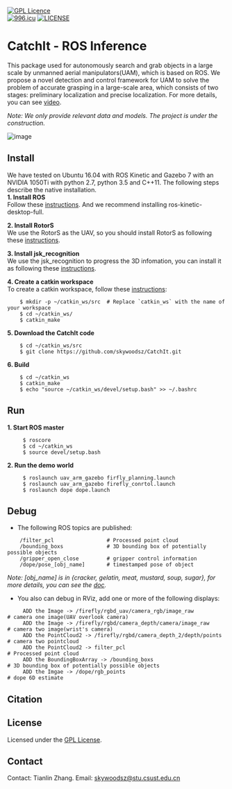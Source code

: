 [![GPL Licence](https://badges.frapsoft.com/os/gpl/gpl.svg?v=103)](https://opensource.org/licenses/GPL-3.0/)  
[![996.icu](https://img.shields.io/badge/link-996.icu-red.svg)](https://996.icu)
[![LICENSE](https://img.shields.io/badge/license-Anti%20996-blue.svg)](https://github.com/996icu/996.ICU/blob/master/LICENSE)
# CatchIt - ROS Inference
This package used for autonomously search and grab objects in a large scale by unmanned aerial manipulators(UAM), which is based on ROS. We propose a novel detection and control framework for UAM to solve the problem of accurate grasping in a large-scale area, which consists of two stages: preliminary localization and precise localization. For more details, you can see [video](https://youtu.be/ycYlgfIKv6s).

*Note: We only provide relevant data and models. The project is under the construction.*

![image](https://github.com/skywoodsz/CatchIt/blob/master/grasp_sucussuful.png)

## Install
We have tested on Ubuntu 16.04 with ROS Kinetic and Gazebo 7 with an NVIDIA 1050Ti with python 2.7, python 3.5 and C++11. The following steps describe the native installation.   
   **1. Install ROS**   
    Follow these [instructions](http://wiki.ros.org/kinetic/Installation/Ubuntu). And we recommend installing ros-kinetic-desktop-full. 
    
   **2. Install RotorS**  
    We use the RotorS as the UAV, so you should install RotorS as following these [instructions](https://github.com/ethz-asl/rotors_simulator).  
    
   **3. Install jsk_recognition**  
    We use the jsk_recognition to progress the 3D infomation, you can install it as following these [instructions](https://github.com/jsk-ros-pkg/jsk_recognition).  
    
   **4. Create a catkin workspace**  
    To create a catkin workspace, follow these [instructions](http://wiki.ros.org/catkin/Tutorials/create_a_workspace):  
```
    $ mkdir -p ~/catkin_ws/src  # Replace `catkin_ws` with the name of your workspace
    $ cd ~/catkin_ws/
    $ catkin_make
```

   **5. Download the CatchIt code**
```
    $ cd ~/catkin_ws/src
    $ git clone https://github.com/skywoodsz/CatchIt.git
```
   
   **6. Build**
```
    $ cd ~/catkin_ws
    $ catkin_make
    $ echo "source ~/catkin_ws/devel/setup.bash" >> ~/.bashrc
```

## Run
   **1. Start ROS master** 
```
     $ roscore
     $ cd ~/catkin_ws
     $ source devel/setup.bash
```
   **2. Run the demo world** 
```
     $ roslaunch uav_arm_gazebo firfly_planning.launch
     $ roslaunch uav_arm_gazebo firefly_conrtol.launch
     $ roslaunch dope dope.launch
```

## Debug
- The following ROS topics are published:
```
    /filter_pcl                 # Processed point cloud
    /bounding_boxs              # 3D bounding box of potentially possible objects
    /gripper_open_close         # gripper control information
    /dope/pose_[obj_name]       # timestamped pose of object
```

*Note: [obj_name] is in {cracker, gelatin, meat, mustard, soup, sugar}, for more details, you can see the [doc](https://github.com/NVlabs/Deep_Object_Pose).*  

- You also can debug in RViz, add one or more of the following displays:
```
     ADD the Image -> /firefly/rgbd_uav/camera_rgb/image_raw           # camera one image(UAV overlook camera)
     ADD the Image -> /firefly/rgbd/camera_depth/camera/image_raw      # camera two image(wrist's camera)
     ADD the PointCloud2 -> /firefly/rgbd/camera_depth_2/depth/points  # camera two pointcloud
     ADD the PointCloud2 -> filter_pcl                                 # Processed point cloud
     ADD the BoundingBoxArray -> /bounding_boxs                        # 3D bounding box of potentially possible objects
     ADD the Imgae -> /dope/rgb_points                                 # dope 6D estimate
```    

## Citation

## License
Licensed under the [GPL License](https://opensource.org/licenses/GPL-3.0/).

## Contact
Contact: Tianlin Zhang. Email: skywoodsz@stu.csust.edu.cn






    



    
    



    

